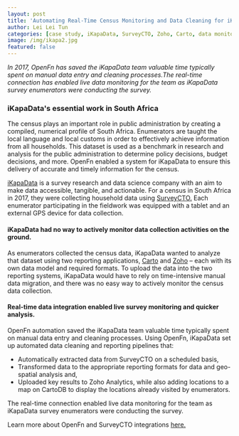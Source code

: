 ```yaml
---
layout: post
title: 'Automating Real-Time Census Monitoring and Data Cleaning for iKapaData'
author: Lei Lei Tun
categories: [case study, iKapaData, SurveyCTO, Zoho, Carto, data monitoring]
image: /img/ikapa2.jpg
featured: false
---
```


_In 2017, OpenFn has saved the iKapaData team valuable time typically spent on
manual data entry and cleaning processes.The real-time connection has enabled
live data monitoring for the team as iKapaData survey enumerators were
conducting the survey._

<!--truncate-->

### iKapaData's essential work in South Africa

The census plays an important role in public administration by creating a
compiled, numerical profile of South Africa. Enumerators are taught the local
language and local customs in order to effectively achieve information from all
households. This dataset is used as a benchmark in research and analysis for the
public administration to determine policy decisions, budget decisions, and more.
OpenFn enabled a system for iKapaData to ensure this delivery of accurate and
timely information for the census.

[iKapaData](http://ikapadata.com/) is a survey research and data science company
with an aim to make data accessible, tangible, and actionable. For a census in
South Africa in 2017, they were collecting household data using
[SurveyCTO.](https://www.surveycto.com/) Each enumerator participating in the
fieldwork was equipped with a tablet and an external GPS device for data
collection.

#### iKapaData had no way to actively monitor data collection activities on the ground.

As enumerators collected the census data, iKapaData wanted to analyze that
dataset using two reporting applications, [Carto](https://carto.com/) and
[Zoho](https://www.zoho.com/) – each with its own data model and required
formats. To upload the data into the two reporting systems, iKapaData would have
to rely on time-intensive manual data migration, and there was no easy way to
actively monitor the census data collection.

#### Real-time data integration enabled live survey monitoring and quicker analysis.

OpenFn automation saved the iKapaData team valuable time typically spent on
manual data entry and cleaning processes. Using OpenFn, iKapaData set up
automated data cleaning and reporting pipelines that:

- Automatically extracted data from SurveyCTO on a scheduled basis,
- Transformed data to the appropriate reporting formats for data and geo-spatial
  analysis and,
- Uploaded key results to Zoho Analytics, while also adding locations to a map
  on CartoDB to display the locations already visited by enumerators.

The real-time connection enabled live data monitoring for the team as iKapaData
survey enumerators were conducting the survey.

Learn more about OpenFn and SurveyCTO integrations
[here.](https://www.surveycto.com/blog/connecting-with-openfn/)
